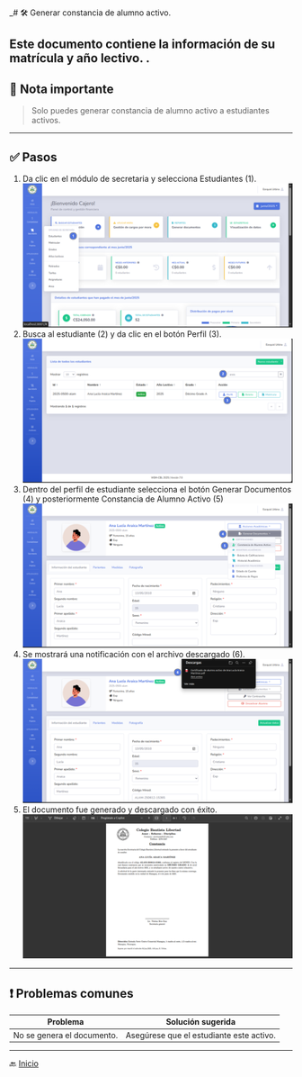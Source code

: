 _# 🛠️ Generar constancia de alumno activo.

Este documento contiene la información de su matrícula y año lectivo.
.
---

## 📝 Nota importante

> Solo puedes generar constancia de alumno activo a estudiantes activos.
---

## ✅ Pasos

1. Da clic en el módulo de secretaria y selecciona Estudiantes (1).
   ![Ir al listado](../../assets/Cambio%20de%20matricula/Cambio1.png)
2. Busca al estudiante (2) y da clic en el botón Perfil (3).
   ![Ir al listado](../../assets/Alumno%20activo/Activo.png)
3. Dentro del perfil de estudiante selecciona el botón Generar Documentos (4) y posteriormente Constancia de Alumno Activo (5)
   ![Ir al listado](../../assets/Alumno%20activo/Activo1.png)
4. Se mostrará una notificación con el archivo descargado (6).
   ![Ir al listado](../../assets/Alumno%20activo/Activo2.png)
5. El documento fue generado y descargado con éxito.
   ![Ir al listado](../../assets/Alumno%20activo/Activo3.png)
---

## ❗ Problemas comunes

| Problema                   | Solución sugerida                        |
|----------------------------|------------------------------------------|
| No se genera el documento. | Asegúrese que el estudiante este activo. |

---
🔙 [Inicio](../../Index.md)





